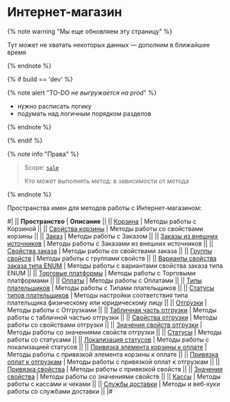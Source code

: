 # Интернет-магазин

{% note warning "Мы еще обновляем эту страницу" %}

Тут может не хватать некоторых данных — дополним в ближайшее время

{% endnote %}

{% if build == 'dev' %}

{% note alert "TO-DO _не выгружается на prod_" %}

- нужно расписать логику
- подумать над логичным порядком разделов

{% endnote %}

{% endif %}

{% note info "Права" %}

> Scope: [`sale`](../scopes/permissions.md)
>
> Кто может выполнять метод: в зависимости от метода

{% endnote %}

Пространства имен для методов работы с Интернет-магазином:

#|
|| **Пространство** | **Описание** ||
|| [Корзина](./basket-item/index.md) | Методы работы с Корзиной ||
|| [Свойства корзины](./basket-properties/index.md) | Методы работы со свойствами корзины ||
|| [Заказ](./order/index.md) | Методы работы с Заказом ||
|| [Заказы из внешних источников](./trade-binding/index.md) | Методы работы с Заказами из внешних источников ||
|| [Свойства заказа](./property/index.md) | Методы работы со свойствами заказа ||
|| [Группы свойств](./property-group/index.md) | Методы работы с группами свойств ||
|| [Варианты свойства заказа типа ENUM](./property-variant/index.md) | Методы работы с вариантами свойства заказа типа ENUM ||
|| [Торговые платформы](./trade-platform/index.md) | Методы работы с Торговыми платформами ||
|| [Оплаты](./payment/index.md) | Методы работы с Оплатами ||
|| [Типы плательщиков](./person-type/index.md) | Методы работы с Типами плательщиков ||
|| [Статусы типов плательщиков](./business-value-person-domain/index.md) | Методы настройки соответствия типа плательщика физическому или юридическому лицу ||
|| [Отгрузки](./shipment/index.md) | Методы работы с Отгрузками ||
|| [Табличная часть отгрузки](./shipment-item/index.md) | Методы работы с табличной частью отгрузки ||
|| [Свойства отгрузки](./shipment-property/index.md) | Методы работы со свойствами отгрузки ||
|| [Значения свойств отгрузки](./shipment-property-value/index.md) | Методы работы со значениями свойств отгрузки ||
|| [Статусы](./status/index.md) | Методы работы со статусами ||
|| [Локализация статусов](./status-lang/index.md) | Методы работы с локализацией статусов ||
|| [Привязка элемента корзины к оплате](./payment-item-basket/index.md) | Методы работы с привязкой элемента корзины к оплате ||
|| [Привязка оплат к отгрузкам](./payment-item-shipment/index.md) | Методы работы с привязкой оплат к отгрузкам ||
|| [Привязка свойства](./property-relation/index.md) | Методы работы с привязкой свойств ||
|| [Значения свойства](./property-value/index.md) | Методы работы со значениями свойств ||
|| [Кассы](./cashbox/index.md) | Методы работы с кассами и чеками ||
|| [Службы доставки](./delivery/delivery/index.md) | Методы и веб-хуки работы со службами доставки ||
|#
